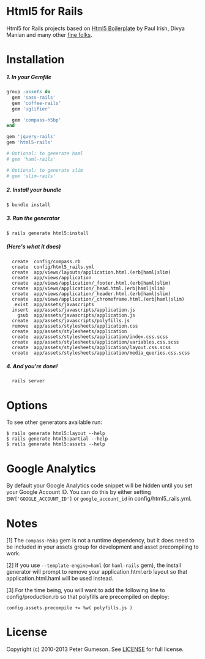 Html5 for Rails
=========================

Html5 for Rails projects based on [Html5 Boilerplate](http://html5boilerplate.com)
by Paul Irish, Divya Manian and many other [fine folks](https://github.com/h5bp/html5-boilerplate/contributors).

Installation
=========================

##### 1. In your Gemfile

```ruby
group :assets do
  gem 'sass-rails'
  gem 'coffee-rails'
  gem 'uglifier'

  gem 'compass-h5bp'
end

gem 'jquery-rails'
gem 'html5-rails'

# Optional: to generate haml
# gem 'haml-rails'

# Optional: to generate slim
# gem 'slim-rails'
```

##### 2. Install your bundle

```
$ bundle install
```

##### 3. Run the generator

```
$ rails generate html5:install
```

##### (Here's what it does)

      create  config/compass.rb
      create  config/html5_rails.yml
      create  app/views/layouts/application.html.(erb|haml|slim)
      create  app/views/application
      create  app/views/application/_footer.html.(erb|haml|slim)
      create  app/views/application/_head.html.(erb|haml|slim)
      create  app/views/application/_header.html.(erb|haml|slim)
      create  app/views/application/_chromeframe.html.(erb|haml|slim)
       exist  app/assets/javascripts
      insert  app/assets/javascripts/application.js
        gsub  app/assets/javascripts/application.js
      create  app/assets/javascripts/polyfills.js
      remove  app/assets/stylesheets/application.css
      create  app/assets/stylesheets/application
      create  app/assets/stylesheets/application/index.css.scss
      create  app/assets/stylesheets/application/variables.css.scss
      create  app/assets/stylesheets/application/layout.css.scss
      create  app/assets/stylesheets/application/media_queries.css.scss

##### 4. And you're done!

      rails server


Options
=========================

To see other generators available run:

```
$ rails generate html5:layout --help
$ rails generate html5:partial --help
$ rails generate html5:assets --help
```

Google Analytics
=========================

By default your Google Analytics code snippet will be hidden until you set your Google Account ID.
You can do this by either setting `ENV['GOOGLE_ACCOUNT_ID']` or `google_account_id` in config/html5_rails.yml.

Notes
==========

[1] The `compass-h5bp` gem is not a runtime dependency, but it does need to be
included in your assets group for development and asset precompiling to work.

[2] If you use `--template-engine=haml` (or `haml-rails` gem), the install
generator will prompt to remove your application.html.erb layout so that
application.html.haml will be used instead.

[3] For the time being, you will want to add the following line to
config/production.rb so that polyfills are precompiled on deploy:

`config.assets.precompile += %w( polyfills.js )`


License
========

Copyright (c) 2010-2013 Peter Gumeson.
See [LICENSE](https://github.com/sporkd/html5-rails/blob/master/LICENSE) for full license.
